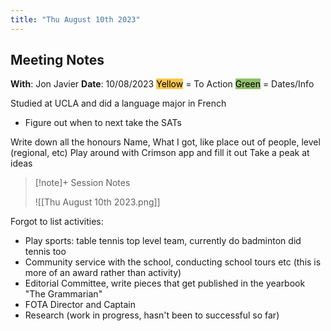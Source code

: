```yaml
---
title: "Thu August 10th 2023"
---
```


## Meeting Notes
**With**: Jon Javier
**Date**: 10/08/2023
<mark style="background: #F9C74F; color: #000000">Yellow</mark> = To Action
<mark style="background: #90BE6D; color: #000000">Green</mark> = Dates/Info

Studied at UCLA and did a language major in French

- Figure out when to next take the SATs

Write down all the honours
Name, What I got, like place out of people, level (regional, etc)
Play around with Crimson app and fill it out
Take a peak at ideas

> [!note]+ Session Notes
> 
> ![[Thu August 10th 2023.png]]


Forgot to list activities:
- Play sports: table tennis top level team, currently do badminton did tennis too
- Community service with the school, conducting school tours etc (this is more of an award rather than activity)
- Editorial Committee, write pieces that get published in the yearbook "The Grammarian"
- FOTA Director and Captain
- Research (work in progress, hasn't been to successful so far)